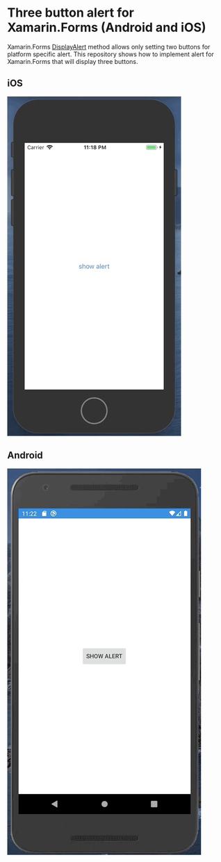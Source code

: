 # Three button alert for Xamarin.Forms (Android and iOS)

Xamarin.Forms [DisplayAlert](https://docs.microsoft.com/en-us/xamarin/xamarin-forms/user-interface/pop-ups) method allows only setting two buttons for platform specific alert. This repository shows how to implement alert for Xamarin.Forms that will display three buttons.

## iOS

![iOS](iOS_XamarinForms_alert.gif)

## Android

![Android](Android_XamarinForms_alert.gif)
